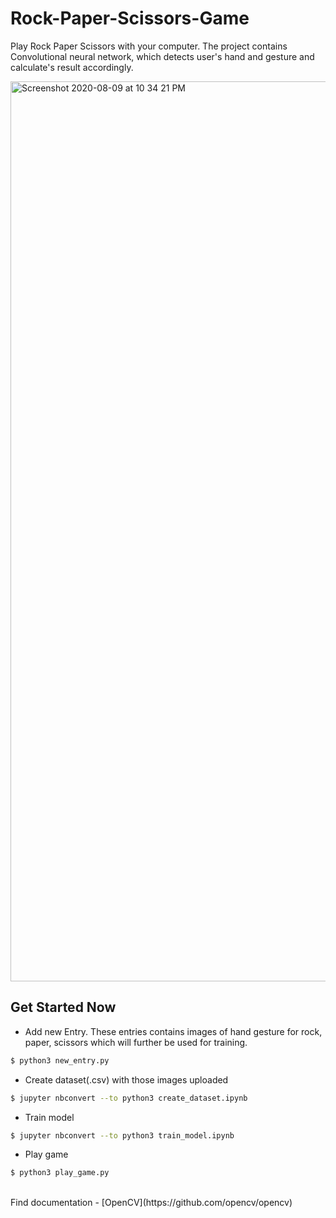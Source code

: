 # Rock-Paper-Scissors-Game

Play Rock Paper Scissors with your computer. The project contains Convolutional neural network, which detects user's hand and gesture and calculate's result accordingly.

<img width="1440" alt="Screenshot 2020-08-09 at 10 34 21 PM" src="https://user-images.githubusercontent.com/35291991/89737689-93521f80-da90-11ea-9976-4455b2cf69f5.png">


## Get Started Now

* Add new Entry. These entries contains images of hand gesture for rock, paper, scissors which will further be used for training.
```sh
$ python3 new_entry.py
```

* Create dataset(.csv) with those images uploaded
```sh
$ jupyter nbconvert --to python3 create_dataset.ipynb
```

* Train model
```sh
$ jupyter nbconvert --to python3 train_model.ipynb
```

* Play game
```sh
$ python3 play_game.py
```
</br>
Find documentation -  [OpenCV](https://github.com/opencv/opencv)
